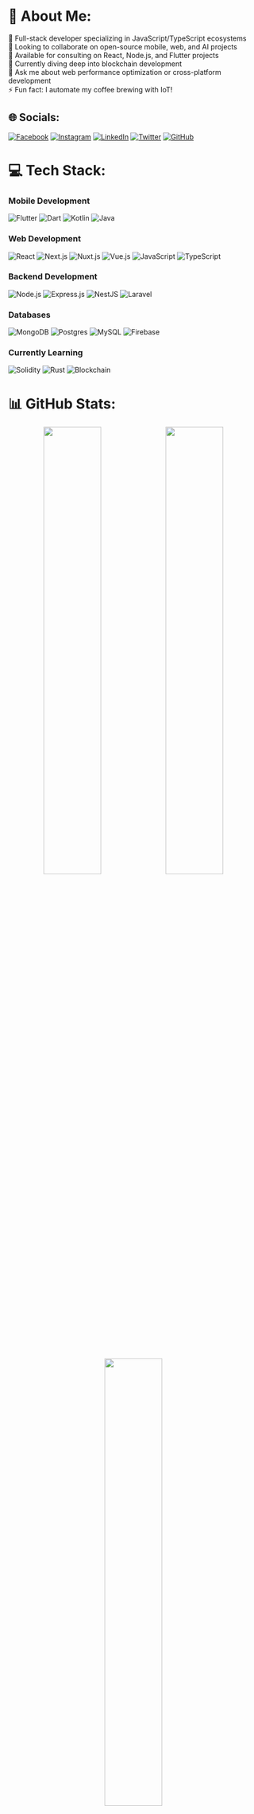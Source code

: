 # 💫 About Me:
🔭 Full-stack developer specializing in JavaScript/TypeScript ecosystems<br>
👯 Looking to collaborate on open-source mobile, web, and AI projects<br>
🤝 Available for consulting on React, Node.js, and Flutter projects<br>
🌱 Currently diving deep into blockchain development<br>
💬 Ask me about web performance optimization or cross-platform development<br>
⚡ Fun fact: I automate my coffee brewing with IoT!

## 🌐 Socials:
[![Facebook](https://img.shields.io/badge/Facebook-%231877F2.svg?logo=Facebook&logoColor=white)](https://facebook.com/nelson.tommogo) 
[![Instagram](https://img.shields.io/badge/Instagram-%23E4405F.svg?logo=Instagram&logoColor=white)](https://instagram.com/nelson_tommogo) 
[![LinkedIn](https://img.shields.io/badge/LinkedIn-%230077B5.svg?logo=linkedin&logoColor=white)](https://linkedin.com/in/nelson-tommogo) 
[![Twitter](https://img.shields.io/badge/X-black.svg?logo=X&logoColor=white)](https://x.com/nelson_tommogo)
[![GitHub](https://img.shields.io/badge/GitHub-100000?logo=github&logoColor=white)](https://github.com/Nelson-Tommogo)

# 💻 Tech Stack:
### Mobile Development
<p>
  <img alt="Flutter" src="https://img.shields.io/badge/Flutter-%2302569B.svg?style=for-the-badge&logo=Flutter&logoColor=white">
  <img alt="Dart" src="https://img.shields.io/badge/dart-%230175C2.svg?style=for-the-badge&logo=dart&logoColor=white">
  <img alt="Kotlin" src="https://img.shields.io/badge/kotlin-%237F52FF.svg?style=for-the-badge&logo=kotlin&logoColor=white">
  <img alt="Java" src="https://img.shields.io/badge/java-%23ED8B00.svg?style=for-the-badge&logo=openjdk&logoColor=white">
</p>

### Web Development
<p>
  <img alt="React" src="https://img.shields.io/badge/react-%2320232a.svg?style=for-the-badge&logo=react&logoColor=%2361DAFB">
  <img alt="Next.js" src="https://img.shields.io/badge/Next-black?style=for-the-badge&logo=next.js&logoColor=white">
  <img alt="Nuxt.js" src="https://img.shields.io/badge/Nuxt-002E3B?style=for-the-badge&logo=nuxt.js&logoColor=#00DC82">
  <img alt="Vue.js" src="https://img.shields.io/badge/vue.js-%2335495e.svg?style=for-the-badge&logo=vuedotjs&logoColor=%234FC08D">
  <img alt="JavaScript" src="https://img.shields.io/badge/javascript-%23323330.svg?style=for-the-badge&logo=javascript&logoColor=%23F7DF1E">
  <img alt="TypeScript" src="https://img.shields.io/badge/typescript-%23007ACC.svg?style=for-the-badge&logo=typescript&logoColor=white">
</p>

### Backend Development
<p>
  <img alt="Node.js" src="https://img.shields.io/badge/node.js-6DA55F?style=for-the-badge&logo=node.js&logoColor=white">
  <img alt="Express.js" src="https://img.shields.io/badge/express.js-%23404d59.svg?style=for-the-badge&logo=express&logoColor=%2361DAFB">
  <img alt="NestJS" src="https://img.shields.io/badge/nestjs-%23E0234E.svg?style=for-the-badge&logo=nestjs&logoColor=white">
  <img alt="Laravel" src="https://img.shields.io/badge/laravel-%23FF2D20.svg?style=for-the-badge&logo=laravel&logoColor=white">
</p>

### Databases
<p>
  <img alt="MongoDB" src="https://img.shields.io/badge/MongoDB-%234ea94b.svg?style=for-the-badge&logo=mongodb&logoColor=white">
  <img alt="Postgres" src="https://img.shields.io/badge/postgres-%23316192.svg?style=for-the-badge&logo=postgresql&logoColor=white">
  <img alt="MySQL" src="https://img.shields.io/badge/mysql-4479A1.svg?style=for-the-badge&logo=mysql&logoColor=white">
  <img alt="Firebase" src="https://img.shields.io/badge/firebase-%23039BE5.svg?style=for-the-badge&logo=firebase">
</p>


### Currently Learning
<p>
  <img alt="Solidity" src="https://img.shields.io/badge/Solidity-%23363636.svg?style=for-the-badge&logo=solidity&logoColor=white">
  <img alt="Rust" src="https://img.shields.io/badge/rust-%23000000.svg?style=for-the-badge&logo=rust&logoColor=white">
  <img alt="Blockchain" src="https://img.shields.io/badge/Blockchain-121D33?style=for-the-badge&logo=blockchain-dot-com&logoColor=white">
</p>

# 📊 GitHub Stats:
<div align="center">
  <img width="48%" src="https://github-readme-stats.vercel.app/api?username=Nelson-Tommogo&show_icons=true&theme=radical&hide_border=true" />
  <img width="48%" src="https://github-readme-streak-stats.herokuapp.com/?user=Nelson-Tommogo&theme=radical&hide_border=true" />
</div>

<div align="center">
  <img width="48%" src="https://github-readme-stats.vercel.app/api/top-langs/?username=Nelson-Tommogo&layout=compact&theme=radical&hide_border=true&exclude_repo=AI-Samples,ML-Experiments&hide=python,jupyter%20notebook" />
</div>

---
[![](https://visitcount.itsvg.in/api?id=Nelson-Tommogo&icon=0&color=6)](https://visitcount.itsvg.in)

<p align="center"> 
  <img src="https://komarev.com/ghpvc/?username=Nelson-Tommogo&label=Profile%20views&color=0e75b6&style=flat" alt="Nelson-Tommogo" /> 
</p>
